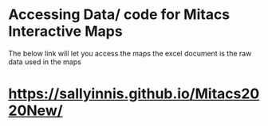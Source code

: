 # Accessing Data/ code for Mitacs Interactive Maps

The below link will let you access the maps
the excel document is the raw data used in the maps

# https://sallyinnis.github.io/Mitacs2020New/
